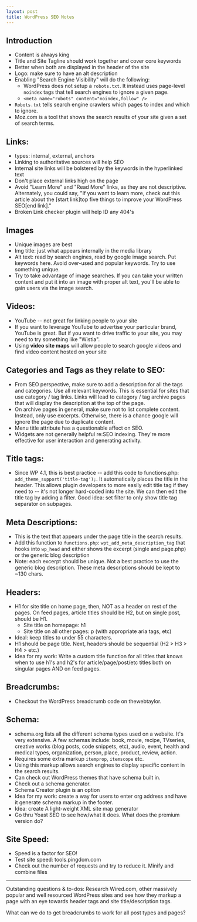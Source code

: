```yaml
---
layout: post
title: WordPress SEO Notes
---
```


## Introduction

- Content is always king
- Title and Site Tagline should work together and cover core keywords
- Better when both are displayed in the header of the site
- Logo: make sure to have an alt description
- Enabling "Search Engine Visibility" will do the following: 
	- WordPress does not setup a `robots.txt`. It instead uses page-level `noindex` tags that tell search engines to ignore a given page.
	- `<meta name="robots" content="noindex,follow" />`
- `Robots.txt` tells search engine crawlers which pages to index and which to ignore.
- Moz.com is a tool that shows the search results of your site given a set of search terms.

## Links: 

- types: internal, external, anchors
- Linking to authoritative sources will help SEO
- Internal site links will be bolstered by the keywords in the hyperlinked text
- Don't place external links high on the page
- Avoid "Learn More" and "Read More" links, as they are not descriptive. Alternately, you could say, "If you want to learn more, check out this article about the [start link]top five things to improve your WordPress SEO[end link]."
- Broken Link checker plugin will help ID any 404's


## Images

- Unique images are best
- Img title: just what appears internally in the media library
- Alt text: read by search engines, read by google image search. Put keywords here. Avoid over-used and popular keywords. Try to use something unique.
- Try to take advantage of image searches. If you can take your written content and put it into an image with proper alt text, you'll be able to gain users via the image search.

## Videos:

- YouTube -- not great for linking people to your site
- If you want to leverage YouTube to advertise your particular brand, YouTube is great. But if you want to drive traffic to your site, you may need to try something like "Wistia". 
- Using __video site maps__ will allow people to search google videos and find video content hosted on your site

## Categories and Tags as they relate to SEO:

- From SEO perspective, make sure to add a description for all the tags and categories. Use all relevant keywords. This is essential for sites that use category / tag links. Links will lead to category / tag archive pages that will display the description at the top of the page. 
- On archive pages in general, make sure not to list complete content. Instead, only use excerpts. Otherwise, there is a chance google will ignore the page due to duplicate content.
- Menu title attribute has a questionable affect on SEO.
- Widgets are not generally helpful re:SEO indexing. They're more effective for user interaction and generating activity.

## Title tags: 

- Since WP 4.1, this is best practice -- add this code to functions.php: `add_theme_support('title-tag');`. It automatically places the title in the header. This allows plugin developers to more easily edit title tag if they need to -- it's not longer hard-coded into the site. We can then edit the title tag by adding a filter. Good idea: set filter to only show title tag separator on subpages. 


## Meta Descriptions:

- This is the text that appears under the page title in the search results.
- Add this function to `functions.php`: `wpt_add_meta_description_tag` that hooks into `wp_head` and either shows the excerpt (single and page.php) or the generic blog description
- Note: each excerpt should be unique. Not a best practice to use the generic blog description. These meta descriptions should be kept to ~130 chars.

## Headers:

- H1 for site title on home page, then, NOT as a header on rest of the pages. On feed pages, article titles should be H2, but on single post, should be H1.
	- Site title on homepage: h1
	- Site title on all other pages: p (with appropriate aria tags, etc)
- Ideal: keep titles to under 55 characters.
- H1 should be page title. Next, headers should be sequential (H2 > H3 > H4 > etc.)
- Idea for my work: Write a custom title function for all titles that knows when to use h1's and h2's for article/page/post/etc titles both on singular pages AND on feed pages. 

## Breadcrumbs:

- Checkout the WordPress breadcrumb code on thewebtaylor.

## Schema:

- schema.org lists all the different schema types used on a website. It's very extensive. A few schemas include: book, movie, recipe, TVseries, creative works (blog posts, code snippets, etc), audio, event, health and medical types, organization, person, place, product, review, action. 
- Requires some extra markup `itemprop`, `itemscope` etc.
- Using this markup allows search engines to display specific content in the search results.
- Can check out WordPress themes that have schema built in.
- Check out a schema generator.
- Schema Creator plugin is an option
- Idea for my work: create a way for users to enter org address and have it generate schema markup in the footer.
- Idea: create A light-weight XML site map generator
- Go thru Yoast SEO to see how/what it does. What does the premium version do?

## Site Speed:

- Speed is a factor for SEO!
- Test site speed: tools.pingdom.com
- Check out the number of requests and try to reduce it. Minify and combine files

---

Outstanding questions & to-dos: Research Wired.com, other massively popular and well resourced WordPress sites and see how they markup a page with an eye towards header tags and site title/description tags.

What can we do to get breadcrumbs to work for all post types and pages?

